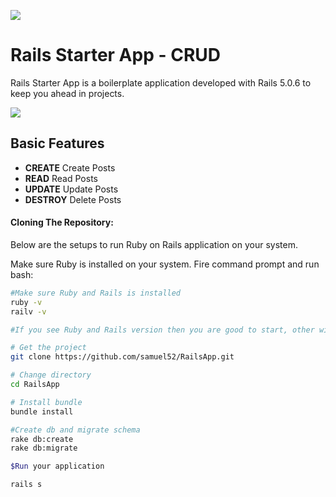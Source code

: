 ![](https://res.cloudinary.com/dko7n7x16/image/upload/v1520545056/Ruby-on-Rails_unz92n.png)

# Rails Starter App - CRUD

Rails Starter App is a boilerplate application developed with Rails 5.0.6 to keep you ahead in projects.

![](https://res.cloudinary.com/dko7n7x16/image/upload/v1520546778/Simple_Rails_App_lqcroo.png)

Basic Features
--------

- **CREATE** Create Posts
- **READ** Read Posts
- **UPDATE** Update Posts
- **DESTROY** Delete Posts


#### Cloning The Repository:
Below are the setups to run Ruby on Rails application on your system.

Make sure Ruby is installed on your system. Fire command prompt and run bash:

```bash
#Make sure Ruby and Rails is installed
ruby -v
railv -v

#If you see Ruby and Rails version then you are good to start, other wise Setup Ruby On Rails

# Get the project
git clone https://github.com/samuel52/RailsApp.git

# Change directory
cd RailsApp

# Install bundle
bundle install

#Create db and migrate schema
rake db:create
rake db:migrate

$Run your application

rails s
```

